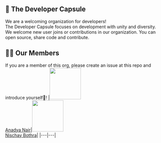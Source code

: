 ## 🚀 The Developer Capsule
We are a welcoming organization for developers! <br>
The Developer Capsule focuses on development with unity and diversity. We welcome new user joins or contributions in our organization. You can open source, share code and contribute.
## 🤝🏼 Our Members
If you are a member of this org, please create an issue at this repo and introduce yourself🙌!
|<img width="100" src="https://avatars.githubusercontent.com/AnadyaNair"> <br> <a href="https://github.com/AnadyaNair">Anadya Nair</a>|<img width="100" src="https://avatars.githubusercontent.com/123nis"> <br> <a href="https://github.com/123nis">Nischay Bothra</a>|
|---|---|
